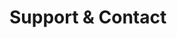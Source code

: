<!-- Space: DockerKaliLinux -->
<!-- Parent: Project -->
<!-- Title: Support -->

<!-- Label: Support and Contact -->
<!-- Include: docs/disclaimer.md -->
<!-- Include: ac:toc -->

# Support & Contact
